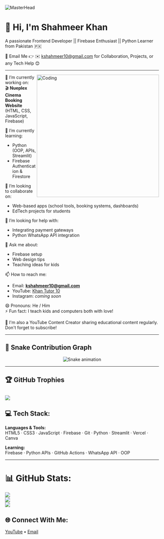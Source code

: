 ![MasterHead](https://user-images.githubusercontent.com/80781196/190216139-7697aa5a-c9a0-4bd6-80bf-3aca76a2e1c8.gif)

# 👋 Hi, I'm Shahmeer Khan  
A passionate Frontend Developer || Firebase Enthusiast || Python Learner from Pakistan 🇵🇰

📩 Email Me 👉 ✉️ kshahmeer10@gmail.com for Collaboration, Projects, or any Tech Help 😊

---
<img align="right" alt="Coding" width="400" src="https://cdn.dribbble.com/users/1162077/screenshots/3848914/programmer.gif">


🔭 I’m currently working on:  
🎬 **Nueplex Cinema Booking Website** (HTML, CSS, JavaScript, Firebase)

🌱 I’m currently learning:  
- Python (OOP, APIs, Streamlit)  
- Firebase Authentication & Firestore

👯 I’m looking to collaborate on:  
- Web-based apps (school tools, booking systems, dashboards)  
- EdTech projects for students

🤔 I’m looking for help with:  
- Integrating payment gateways  
- Python WhatsApp API integration

💬 Ask me about:  
- Firebase setup  
- Web design tips  
- Teaching ideas for kids

📫 How to reach me:  
- Email: **kshahmeer10@gmail.com**  
- YouTube: [Khan Tutor 10](https://www.youtube.com/@KhanTutor10)  
- Instagram: *coming soon*

😄 Pronouns: He / Him  
⚡ Fun fact: I teach kids and computers both with love!

🔗 I'm also a YouTube Content Creator sharing educational content regularly. Don't forget to subscribe!

---

## 🐍 Snake Contribution Graph

<div align="center">
  <img src="https://profile-readme-generator.com/assets/snake.svg" alt="Snake animation" />
</div>

---
## 🏆 GitHub Trophies
![](https://github-profile-trophy.vercel.app/?username=Shahmeer-Khan10&theme=radical&no-frame=false&no-bg=true&margin-w=4)
---

## 💻 Tech Stack:
**Languages & Tools:**  
HTML5 · CSS3 · JavaScript · Firebase · Git · Python · Streamlit · Vercel · Canva

**Learning:**  
Firebase · Python APIs · GitHub Actions · WhatsApp API · OOP

---
# 📊 GitHub Stats:
![](https://github-readme-stats.vercel.app/api?username=Shahmeer-Khan10&theme=blueberry&hide_border=true&include_all_commits=true&count_private=false)<br/>
![](https://nirzak-streak-stats.vercel.app/?user=Shahmeer-Khan10&theme=blueberry&hide_border=true)<br/>
![](https://github-readme-stats.vercel.app/api/top-langs/?username=Shahmeer-Khan10&theme=blueberry&hide_border=true&include_all_commits=true&count_private=false&layout=compact)



## 🌐 Connect With Me:
[YouTube](https://www.youtube.com/@KhanTutor10) • [Email](mailto:kshahmeer10@gmail.com)  
